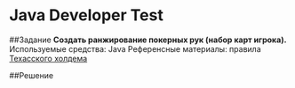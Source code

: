 # Java Developer Test 
##Задание
__Создать ранжирование покерных рук (набор карт игрока).__
Используемые средства: Java
Референсные материалы: правила [Техасского холдема](https://en.wikipedia.org/wiki/Texas_hold_%27em )

##Решение

